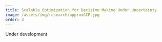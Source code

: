```yaml
---
title: Scalable Optimization for Decision Making Under Uncertainty
image: /assets/img/research/approxCCP.jpg
order: 3
---
```


Under development
